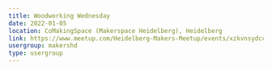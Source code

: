 ```yaml
---
title: Woodworking Wednesday
date: 2022-01-05
location: CoMakingSpace (Makerspace Heidelberg), Heidelberg
link: https://www.meetup.com/Heidelberg-Makers-Meetup/events/xzkvnsydccbhb/
usergroup: makershd
type: usergroup
---
```

